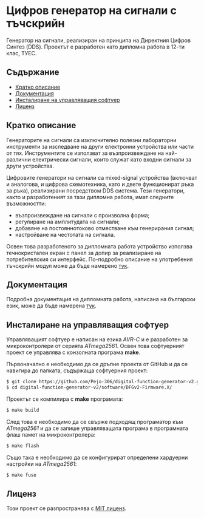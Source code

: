 # Цифров генератор на сигнали с тъчскрийн

Генератор на сигнали, реализиран на принципа на Директния Цифров Синтез (DDS).
Проектът е разработен като дипломна работа в 12-ти клас, ТУЕС.

## Съдържание

* [Кратко описание](#кратко-описание)
* [Документация](#документация)
* [Инсталиране на управляващия софтуер](#инсталиране-на-управляващия-софтуер)
* [Лиценз](#лиценз)

## Кратко описание

Генераторите на сигнали са изключително полезни лабораторни инструменти за
изследване на други електронни устройства или части от тях. Инструментите се
използват за възпроизвеждане на най-различни електрически сигнали, които служат
като входни сигнали за други устройства.

Цифровите генератори на сигнали са mixed-signal устройства (включват и аналогова,
и цифрова схемотехника, като и двете функционират ръка за ръка), реализирани
посредством DDS система. Тези генератори, както и разработеният за тази дипломна
работа, имат следните възможностти:
- възпроизвеждане на сигнали с произволна форма;
- регулиране на амплитудата на сигнали;
- добавяне на постояннотоково отместване към генерирания сигнал;
- настройване на честотата на сигнала.

Освен това разработеното за дипломната работа устройство използва течнокристален
екран с панел за допир за реализиране на потребителския си интерфейс. По-подробно
описание на употребения тъчскрийн модул може да бъде намерено [тук](http://www.lcdwiki.com/3.2inch_SPI_Module_ILI9341_SKU:MSP3218).

## Документация

Подробна документация на дипломната работа, написана на български език, може да
бъде намерена [тук](docs/bg/Diploma%20Work_Petar%20Nikolov_2020-bg.pdf).

## Инсталиране на управляващия софтуер

Управляващият софтуер е написан на езика *AVR-C* и е разработен за
микроконтролери от серията *ATmega2561*. Освен това софтуерният проект се 
управлява с конзолната програма **make**.

Първоначално е необходимо да се дръпне проекта от GitHub и да се навигира
до папката, съдържаща софтуерния проект:

```bash
$ git clone https://github.com/Pejo-306/digital-function-generator-v2.git
$ cd digital-function-generator-v2/software/DFGv2-Firmware.X/
```

Проектът се компилира с **make** програмата:

```bash
$ make build
```

След това е необходимо да се свърже подходящ програматор към *ATmega2561* и да
се запише управляващата програма в програмната флаш памет на микроконтролера:

```bash
$ make flash
```

Също така е необходимо да се конфигурират определени хардуерни настройки на
*ATmega2561*:

```bash
$ make fuse
```

## Лиценз

Този проект се разпространява с [MIT лиценз](LICENSE).


